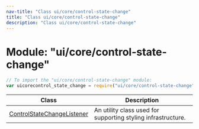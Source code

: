 ```yaml
---
nav-title: "Class ui/core/control-state-change"
title: "Class ui/core/control-state-change"
description: "Class ui/core/control-state-change"
---
```

# Module: "ui/core/control-state-change"

``` JavaScript
// To import the "ui/core/control-state-change" module:
var uicorecontrol_state_change = require("ui/core/control-state-change");
```

Class | Description
------|------------
[ControlStateChangeListener](../../../ui/core/control-state-change/ControlStateChangeListener.md) | An utility class used for supporting styling infrastructure.